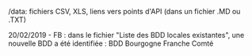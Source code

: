 /data: fichiers CSV, XLS, liens vers points d'API (dans un fichier .MD ou .TXT)

20/02/2019 - FB : dans le fichier "Liste des BDD locales existantes", une nouvelle BDD a été identifiée : BDD Bourgogne Franche Comté 
